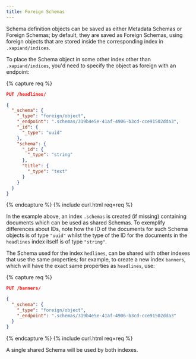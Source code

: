 ```yaml
---
title: Foreign Schemas
---
```


Schema definition objects can be saved as either Metadata Schemas or Foreign
Schemas; by default, they are saved as Foreign Schemas, using foreign objects
that are stored inside the corresponding index in `.xapiand/indices`.

To place the Schema object in some other index other than `.xapiand/indices`,
you'd need to specify the object as foreign with an endpoint:

{% capture req %}

```json
PUT /headlines/

{
  "_schema": {
    "_type": "foreign/object",
    "_endpoint": ".schemas/319b4e5e-41af-4906-b3cd-cce91502dda3",
    "_id": {
      "_type": "uuid"
    },
    "schema": {
      "_id": {
        "_type": "string"
      },
      "title": {
        "_type": "text"
      }
    }
  }
}
```
{% endcapture %}
{% include curl.html req=req %}

In the example above, an index `.schemas` is created (if missing) containing
documents which can be used as shared Schemas. To exemplify differences about
IDs, note how the ID of the documents for such Schema objects is of type `"uuid"`
whilst the type of the ID for the documents in the `headlines` index itself is
of type `"string"`.

The Schema used for the index `hedlines`, can be shared with other indexes that
use the same properties; for example, to create a new index `banners`, which
will have the exact same properties as `headlines`, use:

{% capture req %}

```json
PUT /banners/

{
  "_schema": {
    "_type": "foreign/object",
    "_endpoint": ".schemas/319b4e5e-41af-4906-b3cd-cce91502dda3"
  }
}
```
{% endcapture %}
{% include curl.html req=req %}

A single shared Schema will be used by both indexes.
